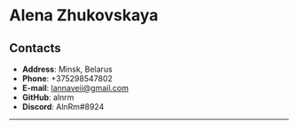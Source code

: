 # Alena Zhukovskaya #

## Contacts ##
* **Address**: Minsk, Belarus
* **Phone**: +375298547802
*  **E-mail**: lannaveii@gmail.com
*  **GitHub**: alnrm
*  **Discord**: AlnRm#8924

----------
